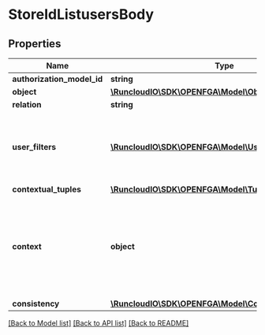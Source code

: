 # StoreIdListusersBody

## Properties
Name | Type | Description | Notes
------------ | ------------- | ------------- | -------------
**authorization_model_id** | **string** |  | [optional] 
**object** | [**\RuncloudIO\SDK\OPENFGA\Model\Object**](Object.md) |  | 
**relation** | **string** |  | 
**user_filters** | [**\RuncloudIO\SDK\OPENFGA\Model\UserTypeFilter[]**](UserTypeFilter.md) | The type of results returned. Only accepts exactly one value. | 
**contextual_tuples** | [**\RuncloudIO\SDK\OPENFGA\Model\TupleKey[]**](TupleKey.md) |  | [optional] 
**context** | **object** | Additional request context that will be used to evaluate any ABAC conditions encountered in the query evaluation. | [optional] 
**consistency** | [**\RuncloudIO\SDK\OPENFGA\Model\ConsistencyPreference**](ConsistencyPreference.md) |  | [optional] 

[[Back to Model list]](../../README.md#documentation-for-models) [[Back to API list]](../../README.md#documentation-for-api-endpoints) [[Back to README]](../../README.md)

